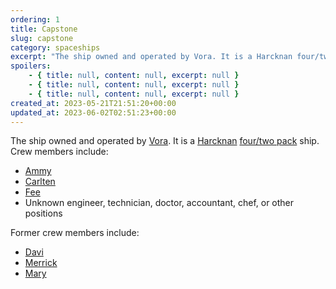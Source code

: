 ```yaml
---
ordering: 1
title: Capstone
slug: capstone
category: spaceships
excerpt: "The ship owned and operated by Vora. It is a Harcknan four/two pack ship. Crew members include:\n\n\nAm..."
spoilers:
    - { title: null, content: null, excerpt: null }
    - { title: null, content: null, excerpt: null }
    - { title: null, content: null, excerpt: null }
created_at: 2023-05-21T21:51:20+00:00
updated_at: 2023-06-02T02:51:23+00:00
---
```

The ship owned and operated by [Vora](/category/characters/vora). It is a [Harcknan](/category/organizations/harcknan) [four/two pack](/category/tech-futurism/engine-pack) ship. Crew members include:

- [Ammy](/category/characters/ammy)
- [Carlten](/category/characters/carlten)
- [Fee](/category/characters/fee)
- Unknown engineer, technician, doctor, accountant, chef, or other positions

Former crew members include:

- [Davi](/category/characters/davi)
- [Merrick](/category/characters/merrick)
- [Mary](/category/characters/mary)